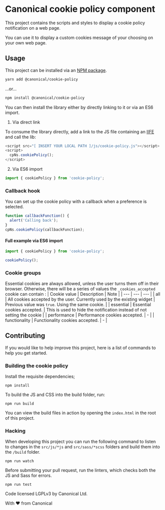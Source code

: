 # Canonical cookie policy component

This project contains the scripts and styles to display a cookie policy notification on a web page.

You can use it to display a custom cookies message of your choosing on your own web page.

## Usage

This project can be installed via an [NPM package](https://www.npmjs.com/package/cookie-policy).

```bash
yarn add @canonical/cookie-policy
```

...or...

```bash
npm install @canonical/cookie-policy
```

You can then install the library either by directly linking to it or via an ES6 import.

1. Via direct link

To consume the library directly, add a link to the JS file containing an [IIFE](https://developer.mozilla.org/en-US/docs/Glossary/IIFE) and call the lib:

```javascript
<script src="[ INSERT YOUR LOCAL PATH ]/js/cookie-policy.js"></script>
<script>
  cpNs.cookiePolicy();
</script>
```

2. Via ES6 import

```javascript
import { cookiePolicy } from 'cookie-policy';
```

### Callback hook

You can set up the cookie policy with a callback when a preference is selected.

```javascript
function callbackFunction() {
  alert('Calling back');
}
cpNs.cookiePolicy(callbackFunction);
```

#### Full example via ES6 import

```javascript
import { cookiePolicy } from 'cookie-policy';

cookiePolicy();
```

### Cookie groups

Essential cookies are always allowed, unless the user turns them off in their browser. Otherwise, there will be a series of values the `_cookies_accepted` cookie can contain :
| Cookie value | Description | Note |
| --- | --- | --- |
| all | All cookies accepted by the user. Currently used by the existing widget | Previous value was `true`. Using the same cookie. |
| essential | Essential cookies accepted. | This is used to hide the notification instead of not setting the cookie |
| performance | Performance cookies accepted. | - |
| functionality | Functionality cookies accepted. | - |

## Contributing

If you would like to help improve this project, here is a list of commands to
help you get started.

### Building the cookie policy

Install the requisite dependencies;

```
npm install
```

To build the JS and CSS into the build folder, run:

```
npm run build
```

You can view the build files in action by opening the `index.html` in the root
of this project.

### Hacking

When developing this project you can run the following command to listen to
changes in the `src/js/*js` and `src/sass/*scss` folders and build them into the
`/build` folder.

```
npm run watch
```

Before submitting your pull request, run the linters, which checks both the JS
and Sass for errors.

```
npm run test
```

Code licensed LGPLv3 by Canonical Ltd.

With ♥ from Canonical
